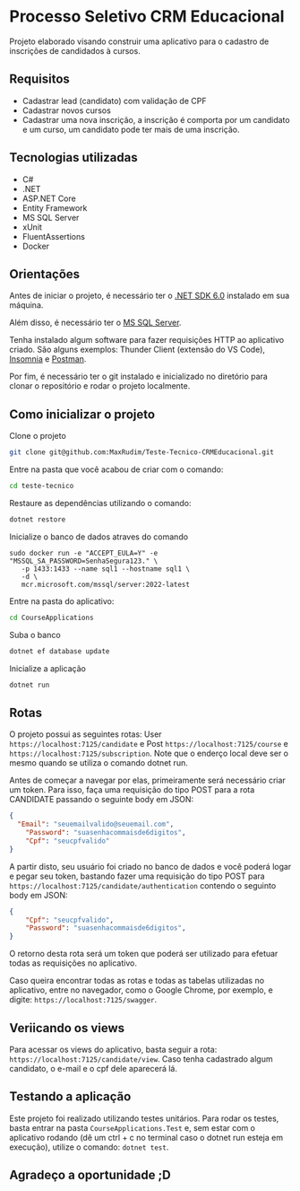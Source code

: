 # Processo Seletivo CRM Educacional

Projeto elaborado visando construir uma aplicativo para o cadastro de inscrições de candidados à cursos.

## Requisitos

 - Cadastrar lead (candidato) com validação de CPF
 - Cadastrar novos cursos
 - Cadastrar uma nova inscrição, a inscrição é comporta por um candidato e um curso, um candidato pode ter mais de uma inscrição.

## Tecnologias utilizadas

 - C#
 - .NET
 - ASP.NET Core
 - Entity Framework
 - MS SQL Server
 - xUnit
 - FluentAssertions
 - Docker
 
## Orientações

Antes de iniciar o projeto, é necessário ter o [.NET SDK 6.0](https://dotnet.microsoft.com/en-us/download/dotnet/6.0) instalado em sua máquina.

Além disso, é necessário ter o [MS SQL Server](https://www.microsoft.com/pt-br/sql-server/sql-server-downloads).

Tenha instalado algum software para fazer requisições HTTP ao aplicativo criado. São alguns exemplos: Thunder Client (extensão do VS Code), [Insomnia](https://insomnia.rest/download) e [Postman](https://www.postman.com/).

Por fim, é necessário ter o git instalado e inicializado no diretório para clonar o repositório e rodar o projeto localmente.
 
## Como inicializar o projeto

Clone o projeto
```bash
git clone git@github.com:MaxRudim/Teste-Tecnico-CRMEducacional.git
```
Entre na pasta que você acabou de criar com o comando:
```bash
cd teste-tecnico
```
Restaure as dependências utilizando o comando:
```bash
dotnet restore
```
Inicialize o banco de dados atraves do comando
```docker
sudo docker run -e "ACCEPT_EULA=Y" -e "MSSQL_SA_PASSWORD=SenhaSegura123." \
   -p 1433:1433 --name sql1 --hostname sql1 \
   -d \
   mcr.microsoft.com/mssql/server:2022-latest

```
Entre na pasta do aplicativo:
```bash
cd CourseApplications
```
Suba o banco
```bash
dotnet ef database update
```
Inicialize a aplicação
```bash
dotnet run
```

## Rotas

O projeto possui as seguintes rotas: User `https://localhost:7125/candidate` e Post `https://localhost:7125/course` e `https://localhost:7125/subscription`. Note que o enderço local deve ser o mesmo quando se utiliza o comando dotnet run.

Antes de começar a navegar por elas, primeiramente será necessário criar um token. Para isso, faça uma requisição do tipo POST para a rota CANDIDATE passando o seguinte body em JSON:
```JSON
{
  "Email": "seuemailvalido@seuemail.com",
	"Password": "suasenhacommaisde6digitos",
	"Cpf": "seucpfvalido"
}
```

A partir disto, seu usuário foi criado no banco de dados e você poderá logar e pegar seu token, bastando fazer uma requisição do tipo POST para `https://localhost:7125/candidate/authentication` contendo o seguinto body em JSON:

```JSON
{
	"Cpf": "seucpfvalido",
	"Password": "suasenhacommaisde6digitos",
}
```

O retorno desta rota será um token que poderá ser utilizado para efetuar todas as requisições no aplicativo.

Caso queira encontrar todas as rotas e todas as tabelas utilizadas no aplicativo, entre no navegador, como o Google Chrome, por exemplo, e digite: `https://localhost:7125/swagger`.

## Veriicando os views

Para acessar os views do aplicativo, basta seguir a rota: `https://localhost:7125/candidate/view`. Caso tenha cadastrado algum candidato, o e-mail e o cpf dele aparecerá lá.

## Testando a aplicação

Este projeto foi realizado utilizando testes unitários. Para rodar os testes, basta entrar na pasta `CourseApplications.Test` e, sem estar com o aplicativo rodando (dê um ctrl + c no terminal caso o dotnet run esteja em execução), utilize o comando: `dotnet test`.

## Agradeço a oportunidade ;D